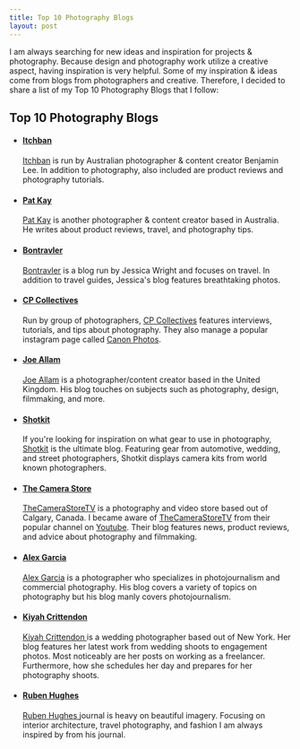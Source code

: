```yaml
---
title: Top 10 Photography Blogs
layout: post
---
```

I am always searching for new ideas and inspiration for projects & photography. Because design and photography work utilize a creative aspect, having inspiration is very helpful. Some of my inspiration & ideas come from blogs from photographers and creative. Therefore, I decided to share a list of my Top 10 Photography Blogs that I follow: 

<h2>Top 10 Photography Blogs</h2>
<ul>
<h4><li><a href="http://www.itchban.com/blog" rel="noopener" target="_blank">Itchban</a></li></h4>
<a href="http://www.itchban.com/blog" rel="noopener" target="_blank">Itchban</a> is run by Australian photographer & content creator Benjamin Lee. In addition to photography, also included are product reviews and photography tutorials. 

<h4><li><a href="http://patkay.com.au/blog/" rel="noopener" target="_blank">Pat Kay</a></li></h4>
<a href="http://patkay.com.au/blog/" rel="noopener" target="_blank">Pat Kay</a> is another photographer & content creator based in Australia. He writes about product reviews, travel, and photography tips. 

<h4><li><a href="https://www.bontraveler.com" rel="noopener" target="_blank">Bontravler</a></li></h4>
<a href="https://www.bontraveler.com" rel="noopener" target="_blank">Bontravler</a> is a blog run by Jessica Wright and focuses on travel. In addition to travel guides, Jessica's blog features breathtaking photos. 

<h4><li><a href="https://www.cpcollectives.com/blog/" rel="noopener" target="_blank">CP Collectives</a></li></h4>
Run by group of photographers, <a href="https://www.cpcollectives.com/blog/" rel="noopener" target="_blank">CP Collectives</a> features interviews, tutorials, and tips about photography. They also manage a popular instagram page called <a href="https://www.instagram.com/canon_photos/" rel="noopener" target="_blank">Canon Photos</a>.
 
<h4><li><a href="https://joeallam.co.uk/blog/" rel="noopener" target="_blank">Joe Allam</a> </li></h4>
<a href="https://joeallam.co.uk/blog/" rel="noopener" target="_blank">Joe Allam</a> is a photographer/content creator based in the United Kingdom. His blog touches on subjects such as photography, design, filmmaking, and more.  

<h4><li><a href="http://shotkit.com" rel="noopener" target="_blank">Shotkit</a></li></h4>
If you're looking for inspiration on what gear to use in photography, <a href="http://shotkit.com" rel="noopener" target="_blank">Shotkit</a> is the ultimate blog. Featuring gear from automotive, wedding, and street photographers, Shotkit displays camera kits from world known photographers. 

<h4><li><a href="http://www.thecamerastore.com/Blog.aspx" rel="noopener" target="_blank">The Camera Store</a> </li></h4>
<a href="http://www.thecamerastore.com/Blog.aspx" rel="noopener" target="_blank">TheCameraStoreTV</a> is a photography and video store based out of Calgary, Canada. I became aware of <a href="http://www.thecamerastore.com/Blog.aspx" rel="noopener" target="_blank">TheCameraStoreTV</a> from their popular channel on <a href="https://www.youtube.com/user/TheCameraStoreTV" rel="noopener" target="_blank">Youtube</a>. Their blog features news, product reviews, and advice about photography and filmmaking.    

<h4><li><a href="http://alexandergarcia.com/blog/" rel="noopener" target="_blank">Alex Garcia</a></li></h4>
<a href="http://alexandergarcia.com/blog/" rel="noopener" target="_blank">Alex Garcia</a> is a photographer who specializes in photojournalism and commercial photography. His blog covers a variety of topics on photography but his blog manly covers photojournalism.  

<h4><li><a href="https://www.kiyahcrittendon.com/blog/" rel="noopener" target="_blank">Kiyah Crittendon </a></li></h4>
<a href="https://www.kiyahcrittendon.com/blog/" rel="noopener" target="_blank">Kiyah Crittendon </a> is a wedding photographer based out of New York. Her blog features her latest work from wedding shoots to engagement photos. Most noticeably are her posts on working as a freelancer. Furthermore, how she schedules her day and prepares for her photography shoots. 

<h4><li><a href="http://ruben-hughes.tumblr.com" rel="noopener" target="_blank">Ruben Hughes </a></li></h4>
<a href="http://ruben-hughes.tumblr.com" rel="noopener" target="_blank">Ruben Hughes </a> journal is heavy on beautiful imagery. Focusing on interior architecture, travel photography, and fashion I am always inspired by from his journal. 
</ul>
